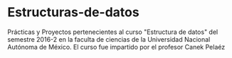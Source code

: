 # Estructuras-de-datos
Prácticas y Proyectos pertenecientes al curso "Estructura de datos" del semestre 2016-2 en la faculta de ciencias de la Universidad Nacional Autónoma de México.
El curso fue impartido por el profesor Canek Pelaéz
